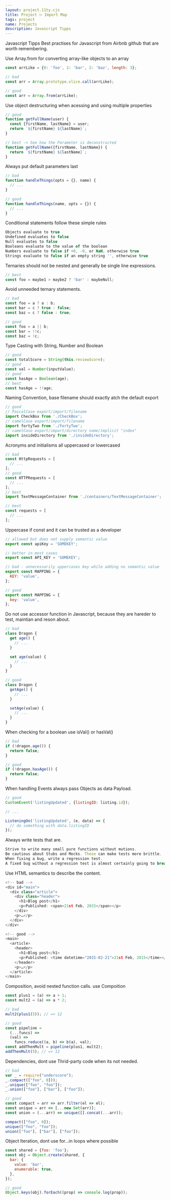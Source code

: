 ```yaml
---
layout: project.11ty.cjs
title: Project ⌲ Import Map
tags: project
name: Projects
description: Javascript Tipps
---
```


<iff-title level="2">Javascript Tipps</hls-title>
<iff-title level="4">Best practises for Javascript from Airbnb github that are worth remembering.</hls-title>

<iff-text>Use Array.from for converting array-like objects to an array</hls-text>

```js
const arrLike = {0: 'foo', 1: 'bar', 2: 'baz', length: 3};

// bad
const arr = Array.prototype.slice.call(arrLike);

// good
const arr = Array.from(arrLike);
```

<iff-text>Use object destructuring when acessing and using multiple properties</hls-text>

```js
// good
function getFullName(user) {
  const {firstName, lastName} = user;
  return `${firstName} ${lastName}`;
}

// best -> See how the Parameter is deconstructed
function getFullName({firstName, lastName}) {
  return `${firstName} ${lastName}`;
}
```

<iff-text>Always put default parameters last</hls-text>

```js
// bad
function handleThings(opts = {}, name) {
  // ...
}

// good
function handleThings(name, opts = {}) {
  // ...
}
```

<iff-text>Conditional statements follow these simple rules</hls-text>

```js
Objects evaluate to true
Undefined evaluates to false
Null evaluates to false
Booleans evaluate to the value of the boolean
Numbers evaluate to false if +0, -0, or NaN, otherwise true
Strings evaluate to false if an empty string '', otherwise true
```

<iff-text>Ternaries should not be nested and generally be single line expressions.</hls-text>

```js
// best
const foo = maybe1 > maybe2 ? 'bar' : maybeNull;
```

<iff-text>Avoid unneeded ternary statements.</hls-text>

```js
// bad
const foo = a ? a : b;
const bar = c ? true : false;
const baz = c ? false : true;

// good
const foo = a || b;
const bar = !!c;
const baz = !c;
```

<iff-text>Type Casting with String, Number and Boolean</hls-text>

```js
// good
const totalScore = String(this.reviewScore);
// good
const val = Number(inputValue);
// good
const hasAge = Boolean(age);
// best
const hasAge = !!age;
```

<iff-text>Naming Convention, base filename should exactly atch the default export</hls-text>

```js
// good
// PascalCase export/import/filename
import CheckBox from './CheckBox';
// camelCase export/import/filename
import fortyTwo from './fortyTwo';
// camelCase export/import/directory name/implicit "index"
import insideDirectory from './insideDirectory';
```

<iff-text>Acronyms and initialisms all uppercased or lowercased</hls-text>

```js
// bad
const HttpRequests = [
  // ...
];
// good
const HTTPRequests = [
  // ...
];
// best
import TextMessageContainer from './containers/TextMessageContainer';

// best
const requests = [
  // ...
];
```

<iff-text>Uppercase if const and it can be trusted as a developer</hls-text>

```js
// allowed but does not supply semantic value
export const apiKey = 'SOMEKEY';

// better in most cases
export const API_KEY = 'SOMEKEY';

// bad - unnecessarily uppercases key while adding no semantic value
export const MAPPING = {
  KEY: 'value',
};

// good
export const MAPPING = {
  key: 'value',
};
```

<iff-text>Do not use accessor function in Javascript, because they are hareder to test, maintian and reson about.</hls-text>

```js
// bad
class Dragon {
  get age() {
    // ...
  }

  set age(value) {
    // ...
  }
}

// good
class Dragon {
  getAge() {
    // ...
  }

  setAge(value) {
    // ...
  }
}
```

<iff-text>When checking for a boolean use isVal() or hasVal()</hls-text>

```js
// bad
if (!dragon.age()) {
  return false;
}

// good
if (!dragon.hasAge()) {
  return false;
}
```

<iff-text>When handling Events always pass Objects as data Payload.</hls-text>

```js
// good
CustomEvent('listingUpdated', {listingID: listing.id});

// ...

ListeningOn('listingUpdated', (e, data) => {
  // do something with data.listingID
});
```

<iff-text>Always write tests that are.</hls-text>

```js
Strive to write many small pure functions without mutions.
Be cautious about Stubs and Mocks. These can make tests more brittle.
When fixing a bug, write a regression test.
A fixed bug without a regression test is almost certainly going to break again.
```

<iff-text>Use HTML semantics to describe the content.</hls-text>

```js
<!-- bad -->
<div id="main">
  <div class="article">
    <div class="header">
      <h1>Blog post</h1>
      <p>Published: <span>21st Feb, 2015</span></p>
    </div>
    <p>…</p>
  </div>
</div>

<!-- good -->
<main>
  <article>
    <header>
      <h1>Blog post</h1>
      <p>Published: <time datetime="2015-02-21">21st Feb, 2015</time></p>
    </header>
    <p>…</p>
  </article>
</main>
```

<iff-text>Composition, avoid nested function calls. use Compoition</hls-text>

```js
const plus1 = (a) => a + 1;
const mult2 = (a) => a * 2;

// bad
mult2(plus1(5)); // => 12

// good
const pipeline =
  (...funcs) =>
  (val) =>
    funcs.reduce((a, b) => b(a), val);
const addThenMult = pipeline(plus1, mult2);
addThenMult(5); // => 12
```

<iff-text>Dependencies, dont use Thrid-party code when its not needed.</hls-text>

```js
// bad
var _ = require("underscore");
_.compact(["foo", 0]));
_.unique(["foo", "foo"]);
_.union(["foo"], ["bar"], ["foo"]);

// good
const compact = arr => arr.filter(el => el);
const unique = arr => [...new Set(arr)];
const union = (...arr) => unique([].concat(...arr));

compact(["foo", 0]);
unique(["foo", "foo"]);
union(["foo"], ["bar"], ["foo"]);
```

<iff-text>Object Iteration, dont use for...in loops where possible</hls-text>

```js
const shared = {foo: 'foo'};
const obj = Object.create(shared, {
  bar: {
    value: 'bar',
    enumerable: true,
  },
});

// good
Object.keys(obj).forEach((prop) => console.log(prop));
```
